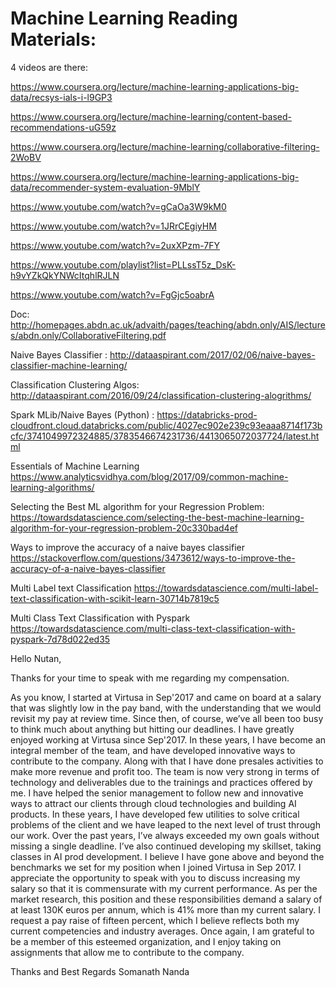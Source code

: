 Machine Learning Reading Materials:
===========================================
4 videos are there:

https://www.coursera.org/lecture/machine-learning-applications-big-data/recsys-ials-i-l9GP3


https://www.coursera.org/lecture/machine-learning/content-based-recommendations-uG59z

https://www.coursera.org/lecture/machine-learning/collaborative-filtering-2WoBV

https://www.coursera.org/lecture/machine-learning-applications-big-data/recommender-system-evaluation-9MblY

https://www.youtube.com/watch?v=gCaOa3W9kM0

https://www.youtube.com/watch?v=1JRrCEgiyHM

https://www.youtube.com/watch?v=2uxXPzm-7FY

https://www.youtube.com/playlist?list=PLLssT5z_DsK-h9vYZkQkYNWcItqhlRJLN

https://www.youtube.com/watch?v=FgGjc5oabrA


Doc: http://homepages.abdn.ac.uk/advaith/pages/teaching/abdn.only/AIS/lectures/abdn.only/CollaborativeFiltering.pdf

Naive Bayes Classifier : http://dataaspirant.com/2017/02/06/naive-bayes-classifier-machine-learning/

Classification Clustering Algos: http://dataaspirant.com/2016/09/24/classification-clustering-alogrithms/

Spark MLib/Naive Bayes (Python) : https://databricks-prod-cloudfront.cloud.databricks.com/public/4027ec902e239c93eaaa8714f173bcfc/3741049972324885/3783546674231736/4413065072037724/latest.html


Essentials of Machine Learning
https://www.analyticsvidhya.com/blog/2017/09/common-machine-learning-algorithms/

Selecting the Best ML algorithm for your Regression Problem:
https://towardsdatascience.com/selecting-the-best-machine-learning-algorithm-for-your-regression-problem-20c330bad4ef


Ways to improve the accuracy of a naive bayes classifier
https://stackoverflow.com/questions/3473612/ways-to-improve-the-accuracy-of-a-naive-bayes-classifier


Multi Label text Classification
https://towardsdatascience.com/multi-label-text-classification-with-scikit-learn-30714b7819c5


Multi Class Text Classification with Pyspark
https://towardsdatascience.com/multi-class-text-classification-with-pyspark-7d78d022ed35



Hello Nutan,

Thanks for your time to speak with me regarding my compensation.

As you know, I started at Virtusa in Sep'2017 and came on board at a salary that was slightly low in the pay band, with the understanding that we would revisit my pay at review time. Since then, of course, we’ve all been too busy to think much about anything but hitting our deadlines. I have greatly enjoyed working at Virtusa since Sep'2017. 
In these years, I have become an integral member of the team, and have developed innovative ways to contribute to the company. Along with that I have done presales activities to make more revenue and profit too. 
The team is now very strong in terms of technology and deliverables due to the trainings and practices offered by me. I have helped the senior management to follow new and innovative ways to attract our clients through cloud technologies and building AI products. In these years, I have developed few utilities to solve critical problems of the client and we have leaped to the next level of trust through our work.
Over the past years, I’ve always exceeded my own goals without missing a single deadline. I’ve also continued developing my skillset, taking classes in AI prod development.
I believe I have gone above and beyond the benchmarks we set for my position when I joined Virtusa in Sep 2017.
I appreciate the opportunity to speak with you to discuss increasing my salary so that it is commensurate with my current performance. 
As per the market research, this position and these responsibilities demand a salary of at least 130K euros per annum, which is 41% more than my current salary. I request a pay raise of fifteen percent, which I believe reflects both my current competencies and industry averages.
Once again, I am grateful to be a member of this esteemed organization, and I enjoy taking on assignments that allow me to contribute to the company.

Thanks and Best Regards
Somanath Nanda
